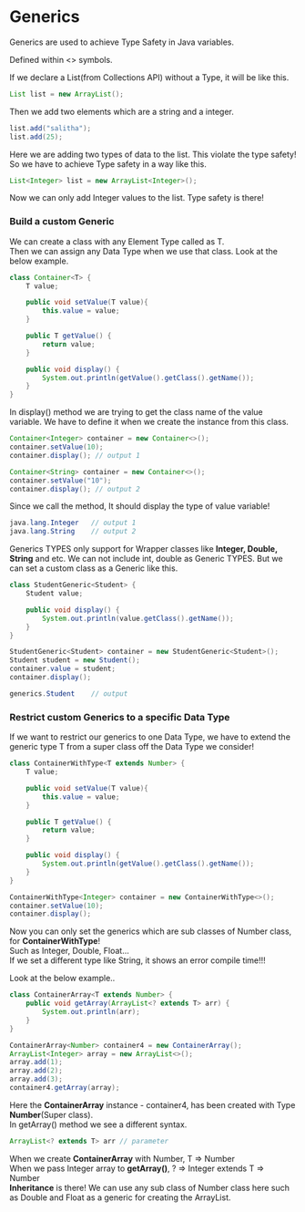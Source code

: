 # Generics

Generics are used to achieve Type Safety in Java variables. <br>

Defined within <> symbols. <br>

If we declare a List(from Collections API) without a Type, it will be like this. <br>
```java
List list = new ArrayList();
```
Then we add two elements which are a string and a integer. <br>
```java
list.add("salitha");
list.add(25);
```
Here we are adding two types of data to the list. This violate the type safety! So we have to achieve Type safety in a way like this. <br>
```java
List<Integer> list = new ArrayList<Integer>();
```
Now we can only add Integer values to the list. Type safety is there! <br>

### Build a custom Generic
We can create a class with any Element Type called as T. <br>
Then we can assign any Data Type when we use that class. Look at the below example. <br>

```java
class Container<T> {
    T value;

    public void setValue(T value){
        this.value = value;
    }

    public T getValue() {
        return value;
    }

    public void display() {
        System.out.println(getValue().getClass().getName());
    }
}
```
In display() method we are trying to get the class name of the value variable. 
We have to define it when we create the instance from this class.
```java
Container<Integer> container = new Container<>();
container.setValue(10);
container.display(); // output 1

Container<String> container = new Container<>();
container.setValue("10");
container.display(); // output 2
```
Since we call the method, It should display the type of value variable!

```java
java.lang.Integer   // output 1
java.lang.String    // output 2
```
Generics TYPES only support for Wrapper classes like **Integer, Double, String** and etc. We can not 
include int, double as Generic TYPES. But we can set a custom class as a Generic like this.
```java
class StudentGeneric<Student> {
    Student value;

    public void display() {
        System.out.println(value.getClass().getName());
    }
}

StudentGeneric<Student> container = new StudentGeneric<Student>();
Student student = new Student();
container.value = student;
container.display();
```
```java
generics.Student    // output
```
### Restrict custom Generics to a specific Data Type

If we want to restrict our generics to one Data Type, we have to 
extend the generic type T from a super class off the Data Type we consider!
```java
class ContainerWithType<T extends Number> {
    T value;

    public void setValue(T value){
        this.value = value;
    }

    public T getValue() {
        return value;
    }

    public void display() {
        System.out.println(getValue().getClass().getName());
    }
}

ContainerWithType<Integer> container = new ContainerWithType<>();
container.setValue(10);
container.display();
```
Now you can only set the generics which are sub classes of Number class, for **ContainerWithType**! <br>
Such as Integer, Double, Float... <br>
If we set a different type like String, it shows an error compile time!!! <br>

Look at the below example..

```java
class ContainerArray<T extends Number> {
    public void getArray(ArrayList<? extends T> arr) {
        System.out.println(arr);
    }
}

ContainerArray<Number> container4 = new ContainerArray();
ArrayList<Integer> array = new ArrayList<>();
array.add(1);
array.add(2);
array.add(3);
container4.getArray(array);
```
Here the **ContainerArray** instance - container4, has been created with Type **Number**(Super class). <br>
In getArray() method we see a different syntax. <br>
```java 
ArrayList<? extends T> arr // parameter
```
When we create **ContainerArray** with Number, T => Number <br>
When we pass Integer array to **getArray()**, ? => Integer extends T => Number <br>
**Inheritance** is there! We can use any sub class of Number class here such as 
Double and Float as a generic for creating the ArrayList.